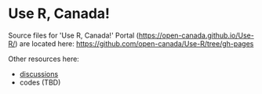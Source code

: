 # Use R, Canada!

Source files for  'Use R, Canada!' Portal (<https://open-canada.github.io/Use-R/>) are  located here: <https://github.com/open-canada/Use-R/tree/gh-pages>

Other resources here:
- [discussions](https://github.com/open-canada/Use-R/discussions)
- codes (TBD)
